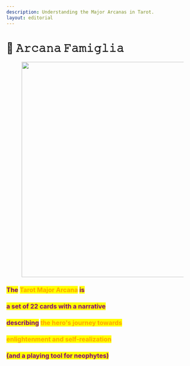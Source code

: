 ```yaml
---
description: Understanding the Major Arcanas in Tarot.
layout: editorial
---
```


# 💜 𝙰𝚛𝚌𝚊𝚗𝚊 𝙵𝚊𝚖𝚒𝚐𝚕𝚒𝚊

<figure><img src="../../../../../.gitbook/assets/pexels-btgl-♡-19179437.jpg" alt="" width="563"><figcaption></figcaption></figure>

### <mark style="color:purple;">The</mark> <mark style="color:orange;">Tarot Major Arcana</mark> <mark style="color:purple;">is</mark>&#x20;

### <mark style="color:purple;">a set of 22 cards with a narrative</mark>

### <mark style="color:purple;">describing</mark> <mark style="color:orange;">the hero's journey towards</mark>&#x20;

### <mark style="color:orange;">enlightenment and self-realization</mark>



### <mark style="color:purple;">(and a playing tool for neophytes)</mark>

